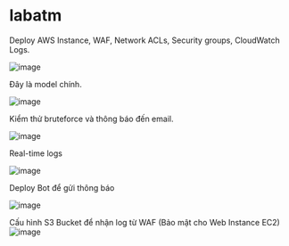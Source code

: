 # labatm
Deploy AWS Instance, WAF, Network ACLs, Security groups, CloudWatch Logs.

![image](https://github.com/user-attachments/assets/98150942-7707-4a2f-8eca-e78a3154cbeb)

Đây là model chính.


![image](https://github.com/user-attachments/assets/04c516ca-59d7-4ac1-92aa-442fe3c7e751)

Kiểm thử bruteforce và thông báo đến email.

![image](https://github.com/user-attachments/assets/d55351a8-5a65-4ff2-ac45-e86e5d0d22df)

Real-time logs

![image](https://github.com/user-attachments/assets/a36845d0-c198-437a-a318-61f702b0d328)

Deploy Bot để gửi thông báo

![image](https://github.com/user-attachments/assets/83e3d0d9-22c9-4d4f-b739-c62fbc9375aa)

Cấu hình S3 Bucket để nhận log từ WAF (Bảo mật cho Web Instance EC2)
![image](https://github.com/user-attachments/assets/3529b468-f63c-4e53-bcb0-44f35dc28101)



